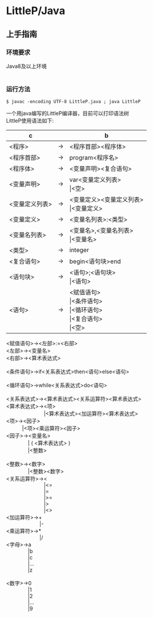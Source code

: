 LittleP/Java
============

## 上手指南

### 环境要求<br>
Java8及以上环境<br><br>
### 运行方法<br>
```console
$ javac -encoding UTF-8 LittleP.java ; java LittleP
```
一个用java编写的LittleP编译器，目前可以打印语法树<br>
LittleP使用语法如下:

c||b|
| ---- | ----  | ----|
<程序>|&#8594;|<程序首部><程序体>
<程序首部>|&#8594;|program<程序名>
<程序体>|&#8594;|<变量声明><复合语句>
<变量声明>|&#8594;|var<变量定义列表><br>&#124;<空>
<变量定义列表>|&#8594;|<变量定义><变量定义列表><br>&#124;<变量定义>
<变量定义>|&#8594;|<变量名列表>:<类型>
<变量名列表>|&#8594;|<变量名>,<变量名列表><br>&#124;<变量名>
<类型>|&#8594;|integer
<复合语句>|&#8594;|begin<语句块>end
<语句块>|&#8594;|<语句>;<语句块><br>&#124;<语句>
<语句>|&#8594;|<赋值语句><br>&#124;<条件语句><br>&#124;<循环语句><br>&#124;<复合语句><br>&#124;<空>
<赋值语句>&#8594;<左部>:=<右部><br>
<左部>&#8594;<变量名><br>
<右部>&#8594;<算术表达式><br><br>
<条件语句>&#8594;if<关系表达式>then<语句>else<语句><br><br>
<循环语句>&#8594;while<关系表达式>do<语句><br><br>
<关系表达式>&#8594;<算术表达式><关系运算符><算术表达式><br>
<算术表达式>&#8594;<项><br>
&#160;&#160;&#160;&#160;&#160;&#160;&#160;&#160;&#160;&#160;&#160;&#160;&#160;&#160;&#160;&#160;&#160;&#160;&#160;&#160;&#160;&#160;&#160;&#160;&#160;&#160;&#124;<算术表达式><加运算符><算术表达式><br>
<项>&#8594;<因子><br>
&#160;&#160;&#160;&#160;&#160;&#160;&#160;&#160;&#160;&#160;&#160;&#124;<项><乘运算符><因子><br>
<因子>&#8594;<变量名><br>
&#160;&#160;&#160;&#160;&#160;&#160;&#160;&#160;&#160;&#160;&#160;&#160;&#160;&#160;&#160;&#124; ( <算术表达式> )<br>
&#160;&#160;&#160;&#160;&#160;&#160;&#160;&#160;&#160;&#160;&#160;&#160;&#160;&#160;&#160;&#124;<整数><br><br>
<整数>&#8594;<数字><br>
&#160;&#160;&#160;&#160;&#160;&#160;&#160;&#160;&#160;&#160;&#160;&#160;&#160;&#160;&#160;&#124;<整数><数字><br>
<关系运算符>&#8594;<<br>
&#160;&#160;&#160;&#160;&#160;&#160;&#160;&#160;&#160;&#160;&#160;&#160;&#160;&#160;&#160;&#160;&#160;&#160;&#160;&#160;&#160;&#160;&#160;&#160;&#160;&#160;&#124;<=<br>
&#160;&#160;&#160;&#160;&#160;&#160;&#160;&#160;&#160;&#160;&#160;&#160;&#160;&#160;&#160;&#160;&#160;&#160;&#160;&#160;&#160;&#160;&#160;&#160;&#160;&#160;&#124;=<br>
&#160;&#160;&#160;&#160;&#160;&#160;&#160;&#160;&#160;&#160;&#160;&#160;&#160;&#160;&#160;&#160;&#160;&#160;&#160;&#160;&#160;&#160;&#160;&#160;&#160;&#160;&#124;>=<br>
&#160;&#160;&#160;&#160;&#160;&#160;&#160;&#160;&#160;&#160;&#160;&#160;&#160;&#160;&#160;&#160;&#160;&#160;&#160;&#160;&#160;&#160;&#160;&#160;&#160;&#160;&#124;><br>
&#160;&#160;&#160;&#160;&#160;&#160;&#160;&#160;&#160;&#160;&#160;&#160;&#160;&#160;&#160;&#160;&#160;&#160;&#160;&#160;&#160;&#160;&#160;&#160;&#160;&#160;&#124;<><br>
<加运算符>&#8594;+<br>
&#160;&#160;&#160;&#160;&#160;&#160;&#160;&#160;&#160;&#160;&#160;&#160;&#160;&#160;&#160;&#160;&#160;&#160;&#160;&#160;&#160;&#160;&#160;&#124;-<br>
<乘运算符>&#8594;*<br>
&#160;&#160;&#160;&#160;&#160;&#160;&#160;&#160;&#160;&#160;&#160;&#160;&#160;&#160;&#160;&#160;&#160;&#160;&#160;&#160;&#160;&#160;&#160;&#124;/<br>
<字母>&#8594;a<br>&#160;&#160;&#160;&#160;&#160;&#160;&#160;&#160;&#160;&#160;&#160;&#160;&#160;&#160;&#160;&#124;b<br>&#160;&#160;&#160;&#160;&#160;&#160;&#160;&#160;&#160;&#160;&#160;&#160;&#160;&#160;&#160;&#124;c<br>&#160;&#160;&#160;&#160;&#160;&#160;&#160;&#160;&#160;&#160;&#160;&#160;&#160;&#160;&#160;&#124;...<br>&#160;&#160;&#160;&#160;&#160;&#160;&#160;&#160;&#160;&#160;&#160;&#160;&#160;&#160;&#160;&#124;z<br><br>
<数字>&#8594;0<br>&#160;&#160;&#160;&#160;&#160;&#160;&#160;&#160;&#160;&#160;&#160;&#160;&#160;&#160;&#160;&#124;1<br>&#160;&#160;&#160;&#160;&#160;&#160;&#160;&#160;&#160;&#160;&#160;&#160;&#160;&#160;&#160;&#124;2<br>&#160;&#160;&#160;&#160;&#160;&#160;&#160;&#160;&#160;&#160;&#160;&#160;&#160;&#160;&#160;&#124;...<br>&#160;&#160;&#160;&#160;&#160;&#160;&#160;&#160;&#160;&#160;&#160;&#160;&#160;&#160;&#160;&#124;9<br>